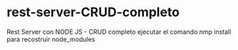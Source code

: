 # rest-server-CRUD-completo
Rest Server con NODE JS - CRUD completo
ejecutar el comando nmp install para recostruir node_modules

